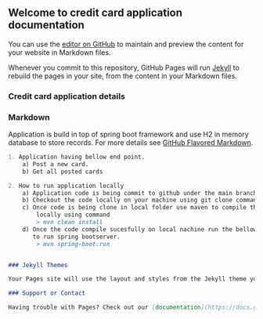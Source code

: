 ## Welcome to credit card application documentation

You can use the [editor on GitHub](https://github.com/priyanka-sharma15/credit-card-application/edit/gh-pages/index.md) to maintain and preview the content for your website in Markdown files.

Whenever you commit to this repository, GitHub Pages will run [Jekyll](https://jekyllrb.com/) to rebuild the pages in your site, from the content in your Markdown files.

### Credit card application details

### Markdown
Application is build in top of spring boot framework and use H2 in memory database to store records.
For more details see [GitHub Flavored Markdown](https://guides.github.com/features/mastering-markdown/).


```markdown
1. Application having bellow end point. 
    a) Post a new card.
    b) Get all posted cards

2. How to run application locally
    a) Application code is being commit to github under the main branch.
    b) Checkout the code locally on your machine using git clone command.
    c) Once code is being clone in local folder use maven to compile the code
        locally using command
        > mvn clean install
    d) Once the code compile sucesfully on local nachine run the bellow command
       to run spring bootserver.
        > mvn spring-boot:run


### Jekyll Themes

Your Pages site will use the layout and styles from the Jekyll theme you have selected in your [repository settings](https://github.com/priyanka-sharma15/credit-card-application/settings/pages). The name of this theme is saved in the Jekyll `_config.yml` configuration file.

### Support or Contact

Having trouble with Pages? Check out our [documentation](https://docs.github.com/categories/github-pages-basics/) or [contact support](https://support.github.com/contact) and we’ll help you sort it out.
